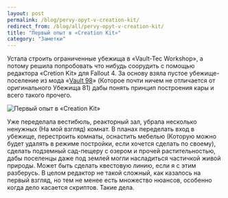 ```yaml
---
layout: post
permalink: /blog/pervy-opyt-v-creation-kit/
redirect_from: /blog/all/pervy-opyt-v-creation-kit/
title: "Первый опыт в «Creation Kit»"
category: "Заметки"
---
```


Устала строить ограниченные убежища в «Vault-Tec Workshop», а потому решила попробовать что нибудь соорудить с помощью редактора «Cretion Kit» для Fallout 4. За основу взяла пустое убежище-поселение из мода «[Vault 98](http://www.nexusmods.com/fallout4/mods/11505/?)» (Которое почти ничем не отличается от оригинального Убежища 81) дабы понять принцип построения кары и всего такого прочего.

![Первый опыт в «Creation Kit»](http://i.imgur.com/0JIbRvz.png)

Уже переделала вестибюль, реакторный зал, убрала несколько ненужных (На мой взгляд) комнат. В планах переделать вход в убежище, перестроить комнаты, оснастить мебелью (Которую можно будет удалять в режиме постройки, если хочется сделать по своему), сделать подземный сад-пещеру с озером и прочей растительностью, дабы поселенцы даже под землей могли насладиться частичкой живой природы. Может быть сделать квестовую линию, если я с этим разберусь. В целом редактор не такой сложный, как казалось на первый взгляд, но тем не менее есть множество нюансов, особенно когда дело касается скриптов. Такие дела.